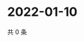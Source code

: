 # 2022-01-10

共 0 条

<!-- BEGIN WEIBO -->
<!-- 最后更新时间 Mon Jan 10 2022 02:00:38 GMT+0800 (China Standard Time) -->

<!-- END WEIBO -->
